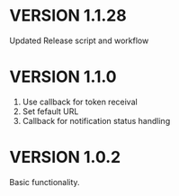# VERSION 1.1.28

Updated Release script and workflow	

# VERSION 1.1.0

1. Use callback for token receival
2. Set fefault URL
3. Callback for notification status handling

# VERSION 1.0.2

Basic functionality.

